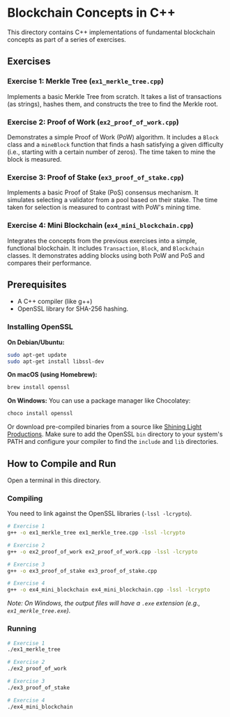 # Blockchain Concepts in C++

This directory contains C++ implementations of fundamental blockchain concepts as part of a series of exercises.

## Exercises

### Exercise 1: Merkle Tree (`ex1_merkle_tree.cpp`)

Implements a basic Merkle Tree from scratch. It takes a list of transactions (as strings), hashes them, and constructs the tree to find the Merkle root.

### Exercise 2: Proof of Work (`ex2_proof_of_work.cpp`)

Demonstrates a simple Proof of Work (PoW) algorithm. It includes a `Block` class and a `mineBlock` function that finds a hash satisfying a given difficulty (i.e., starting with a certain number of zeros). The time taken to mine the block is measured.

### Exercise 3: Proof of Stake (`ex3_proof_of_stake.cpp`)

Implements a basic Proof of Stake (PoS) consensus mechanism. It simulates selecting a validator from a pool based on their stake. The time taken for selection is measured to contrast with PoW's mining time.

### Exercise 4: Mini Blockchain (`ex4_mini_blockchain.cpp`)

Integrates the concepts from the previous exercises into a simple, functional blockchain. It includes `Transaction`, `Block`, and `Blockchain` classes. It demonstrates adding blocks using both PoW and PoS and compares their performance.

## Prerequisites

- A C++ compiler (like g++)
- OpenSSL library for SHA-256 hashing.

### Installing OpenSSL

**On Debian/Ubuntu:**
```bash
sudo apt-get update
sudo apt-get install libssl-dev
```

**On macOS (using Homebrew):**
```bash
brew install openssl
```

**On Windows:**
You can use a package manager like Chocolatey:
```powershell
choco install openssl
```
Or download pre-compiled binaries from a source like [Shining Light Productions](https://slproweb.com/products/Win32OpenSSL.html). Make sure to add the OpenSSL `bin` directory to your system's PATH and configure your compiler to find the `include` and `lib` directories.

## How to Compile and Run

Open a terminal in this directory.

### Compiling
You need to link against the OpenSSL libraries (`-lssl -lcrypto`).

```bash
# Exercise 1
g++ -o ex1_merkle_tree ex1_merkle_tree.cpp -lssl -lcrypto

# Exercise 2
g++ -o ex2_proof_of_work ex2_proof_of_work.cpp -lssl -lcrypto

# Exercise 3
g++ -o ex3_proof_of_stake ex3_proof_of_stake.cpp

# Exercise 4
g++ -o ex4_mini_blockchain ex4_mini_blockchain.cpp -lssl -lcrypto
```
*Note: On Windows, the output files will have a `.exe` extension (e.g., `ex1_merkle_tree.exe`).*

### Running
```bash
# Exercise 1
./ex1_merkle_tree

# Exercise 2
./ex2_proof_of_work

# Exercise 3
./ex3_proof_of_stake

# Exercise 4
./ex4_mini_blockchain
```
